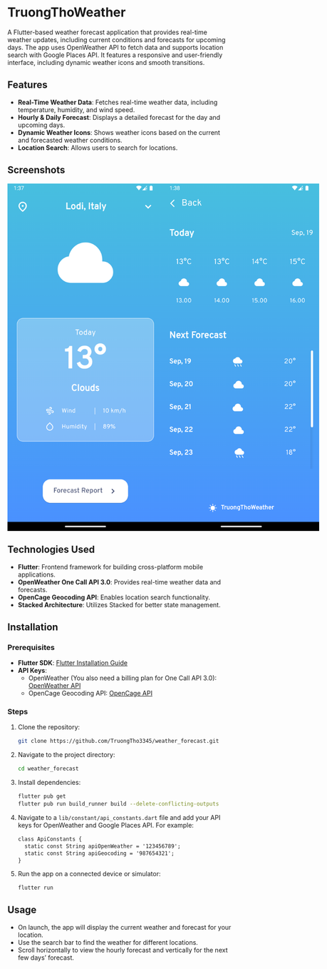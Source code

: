 # TruongThoWeather

A Flutter-based weather forecast application that provides real-time weather updates, including current conditions and forecasts for upcoming days. The app uses OpenWeather API to fetch data and supports location search with Google Places API. It features a responsive and user-friendly interface, including dynamic weather icons and smooth transitions.

## Features

- **Real-Time Weather Data**: Fetches real-time weather data, including temperature, humidity, and wind speed.
- **Hourly & Daily Forecast**: Displays a detailed forecast for the day and upcoming days.
- **Dynamic Weather Icons**: Shows weather icons based on the current and forecasted weather conditions.
- **Location Search**: Allows users to search for locations.

## Screenshots

<div style="display: flex; justify-content: space-around;">
  <img src="screenshot_home.png" alt="Home View Screenshot" width="350">
  <img src="screenshot_forecast.png" alt="Forecast Report Screenshot" width="350">
</div>

## Technologies Used

- **Flutter**: Frontend framework for building cross-platform mobile applications.
- **OpenWeather One Call API 3.0**: Provides real-time weather data and forecasts.
- **OpenCage Geocoding API**: Enables location search functionality.
- **Stacked Architecture**: Utilizes Stacked for better state management.

## Installation

### Prerequisites

- **Flutter SDK**: [Flutter Installation Guide](https://flutter.dev/docs/get-started/install)
- **API Keys**:
   - OpenWeather (You also need a billing plan for One Call API 3.0): [OpenWeather API](https://openweathermap.org/api/one-call-3)
   - OpenCage Geocoding API: [OpenCage API](https://opencagedata.com/api)

### Steps

1. Clone the repository:

    ```bash
    git clone https://github.com/TruongTho3345/weather_forecast.git
    ```

2. Navigate to the project directory:

    ```bash
    cd weather_forecast
    ```

3. Install dependencies:

    ```bash
    flutter pub get
    flutter pub run build_runner build --delete-conflicting-outputs 
    ```

4. Navigate to a `lib/constant/api_constants.dart` file and add your API keys for OpenWeather and Google Places API. For example:

    ```
    class ApiConstants {
      static const String apiOpenWeather = '123456789';
      static const String apiGeocoding = '987654321';
    }
    ```

5. Run the app on a connected device or simulator:

    ```bash
    flutter run
    ```

## Usage

- On launch, the app will display the current weather and forecast for your location.
- Use the search bar to find the weather for different locations.
- Scroll horizontally to view the hourly forecast and vertically for the next few days’ forecast.
